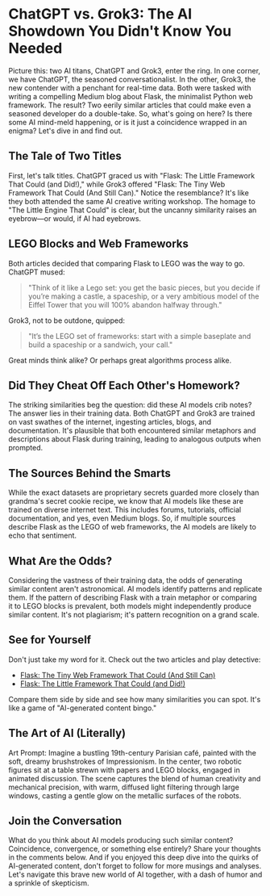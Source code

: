 # ChatGPT vs. Grok3: The AI Showdown You Didn't Know You Needed

Picture this: two AI titans, ChatGPT and Grok3, enter the ring. In one corner, we have ChatGPT, the seasoned conversationalist. In the other, Grok3, the new contender with a penchant for real-time data. Both were tasked with writing a compelling Medium blog about Flask, the minimalist Python web framework. The result? Two eerily similar articles that could make even a seasoned developer do a double-take. So, what's going on here? Is there some AI mind-meld happening, or is it just a coincidence wrapped in an enigma? Let's dive in and find out.

## The Tale of Two Titles

First, let's talk titles. ChatGPT graced us with "Flask: The Little Framework That Could (and Did!)," while Grok3 offered "Flask: The Tiny Web Framework That Could (And Still Can)." Notice the resemblance? It's like they both attended the same AI creative writing workshop. The homage to "The Little Engine That Could" is clear, but the uncanny similarity raises an eyebrow—or would, if AI had eyebrows.

## LEGO Blocks and Web Frameworks

Both articles decided that comparing Flask to LEGO was the way to go. ChatGPT mused:

> "Think of it like a Lego set: you get the basic pieces, but you decide if you’re making a castle, a spaceship, or a very ambitious model of the Eiffel Tower that you will 100% abandon halfway through."

Grok3, not to be outdone, quipped:

> "It’s the LEGO set of frameworks: start with a simple baseplate and build a spaceship or a sandwich, your call."

Great minds think alike? Or perhaps great algorithms process alike.

## Did They Cheat Off Each Other's Homework?

The striking similarities beg the question: did these AI models crib notes? The answer lies in their training data. Both ChatGPT and Grok3 are trained on vast swathes of the internet, ingesting articles, blogs, and documentation. It's plausible that both encountered similar metaphors and descriptions about Flask during training, leading to analogous outputs when prompted.

## The Sources Behind the Smarts

While the exact datasets are proprietary secrets guarded more closely than grandma's secret cookie recipe, we know that AI models like these are trained on diverse internet text. This includes forums, tutorials, official documentation, and yes, even Medium blogs. So, if multiple sources describe Flask as the LEGO of web frameworks, the AI models are likely to echo that sentiment.

## What Are the Odds?

Considering the vastness of their training data, the odds of generating similar content aren't astronomical. AI models identify patterns and replicate them. If the pattern of describing Flask with a train metaphor or comparing it to LEGO blocks is prevalent, both models might independently produce similar content. It's not plagiarism; it's pattern recognition on a grand scale.

## See for Yourself

Don't just take my word for it. Check out the two articles and play detective:

- [Flask: The Tiny Web Framework That Could (And Still Can)](https://blog.lumaiere.com/flask-the-tiny-web-framework-that-could-and-still-can/)
- [Flask: The Little Framework That Could (and Did!)](https://blog.lumaiere.com/flask-the-little-framework-that-could-and-did/)

Compare them side by side and see how many similarities you can spot. It's like a game of "AI-generated content bingo."

## The Art of AI (Literally)

Art Prompt: Imagine a bustling 19th-century Parisian café, painted with the soft, dreamy brushstrokes of Impressionism. In the center, two robotic figures sit at a table strewn with papers and LEGO blocks, engaged in animated discussion. The scene captures the blend of human creativity and mechanical precision, with warm, diffused light filtering through large windows, casting a gentle glow on the metallic surfaces of the robots.

## Join the Conversation

What do you think about AI models producing such similar content? Coincidence, convergence, or something else entirely? Share your thoughts in the comments below. And if you enjoyed this deep dive into the quirks of AI-generated content, don't forget to follow for more musings and analyses. Let's navigate this brave new world of AI together, with a dash of humor and a sprinkle of skepticism. 